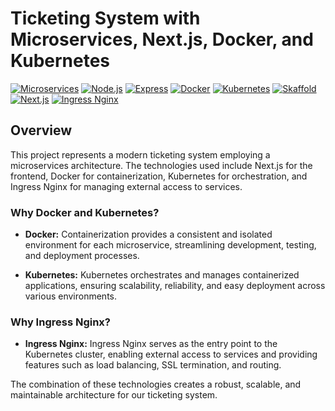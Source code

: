 # Ticketing System with Microservices, Next.js, Docker, and Kubernetes

[![Microservices](https://img.shields.io/badge/Microservices-Enabled-brightgreen.svg)](https://your-microservices-url)
[![Node.js](https://img.shields.io/badge/Node.js-v14.0.0-green.svg)](https://nodejs.org/)
[![Express](https://img.shields.io/badge/Express-v4.17.1-blue.svg)](https://expressjs.com/)
[![Docker](https://img.shields.io/badge/Docker-Ready-blue.svg)](https://www.docker.com/)
[![Kubernetes](https://img.shields.io/badge/Kubernetes-Deployed-blue.svg)](https://kubernetes.io/)
[![Skaffold](https://img.shields.io/badge/Skaffold-Integrated-orange.svg)](https://skaffold.dev/)
[![Next.js](https://img.shields.io/badge/Next.js-Integrated-orange.svg)](https://nextjs.org/)
[![Ingress Nginx](https://img.shields.io/badge/Ingress%20Nginx-Integrated-orange.svg)](https://kubernetes.github.io/ingress-nginx/)

## Overview

This project represents a modern ticketing system employing a microservices architecture. The technologies used include Next.js for the frontend, Docker for containerization, Kubernetes for orchestration, and Ingress Nginx for managing external access to services.

### Why Docker and Kubernetes?

- **Docker:** Containerization provides a consistent and isolated environment for each microservice, streamlining development, testing, and deployment processes.

- **Kubernetes:** Kubernetes orchestrates and manages containerized applications, ensuring scalability, reliability, and easy deployment across various environments.

### Why Ingress Nginx?

- **Ingress Nginx:** Ingress Nginx serves as the entry point to the Kubernetes cluster, enabling external access to services and providing features such as load balancing, SSL termination, and routing.

The combination of these technologies creates a robust, scalable, and maintainable architecture for our ticketing system.
